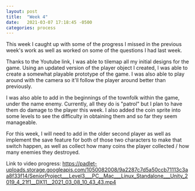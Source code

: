 ```yaml
---
layout: post
title:  "Week 4"
date:   2021-03-07 17:18:45 -0500
categories: process
---
```



This week I caught up with some of the progress I missed in the previous week's work as well as worked on some of the questions I had last week.

Thanks to the Youtube link, I was able to tilemap all my initial designs for the game. Using an updated version of the player object I created, I was able to create a somewhat playable prototype of the game. I was also able to play around with the camera so it'll follow the player around better than previously.

I was also able to add in the beginnings of the townfolk within the game, under the name enemy. Currently, all they do is "patrol" but I plan to have them do damage to the player this week. I also added the coin sprite into  some levels to see the difficulty in obtaining them and so far they seem manageable.

For this week, I will need to add in the older second player as well as implement the save feature for both of those two characters to make that switch happen, as well as collect how many coins the player collected / how many enemies they destroyed.

Link to video progress:
<https://padlet-uploads.storage.googleapis.com/1050082008/9a2287c7d5a50ccb71113c3aa8f33f14/SeniorProject___Level3___PC__Mac___Linux_Standalone___Unity_2019_4_21f1__DX11__2021_03_08_10_43_43.mp4>